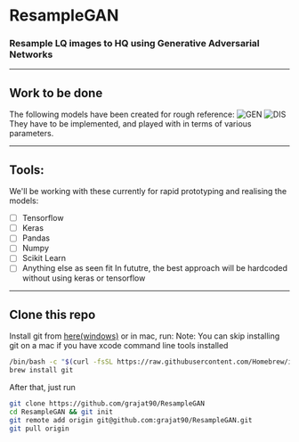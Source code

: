 # ResampleGAN

### Resample LQ images to HQ using Generative Adversarial Networks

---

## Work to be done

The following models have been created for rough reference:
![GEN](https://imgur.com/JjzUYXs.jpg)
![DIS](https://imgur.com/1isig7C.jpg)
They have to be implemented, and played with in terms of various parameters.

---

## Tools:

We'll be working with these currently for rapid prototyping and realising the models:

- [ ] Tensorflow
- [ ] Keras
- [ ] Pandas
- [ ] Numpy
- [ ] Scikit Learn
- [ ] Anything else as seen fit
      In fututre, the best approach will be hardcoded without using keras or tensorflow

---

## Clone this repo

Install git from [here(windows)](https://git-scm.com/download/win) or in mac, run:
Note: You can skip installing git on a mac if you have xcode command line tools installed

```bash
/bin/bash -c "$(curl -fsSL https://raw.githubusercontent.com/Homebrew/install/master/install.sh)"
brew install git
```

After that, just run

```bash
git clone https://github.com/grajat90/ResampleGAN
cd ResampleGAN && git init
git remote add origin git@github.com:grajat90/ResampleGAN.git
git pull origin
```
